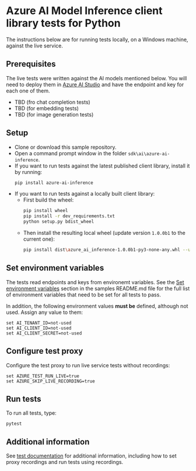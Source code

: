 # Azure AI Model Inference client library tests for Python

The instructions below are for running tests locally, on a Windows machine, against the live service.

## Prerequisites

The live tests were written against the AI models mentioned below. You will need to deploy them in [Azure AI Studio](https://ai.azure.com/) and have the endpoint and key for each one of them.

- TBD (fro chat completion tests)
- TBD (for embedding tests)
- TBD (for image generation tests)

## Setup

* Clone or download this sample repository.
* Open a command prompt window in the folder `sdk\ai\azure-ai-inference`.
* If you want to run tests against the latest published client library, install it by running:
   ```bash
   pip install azure-ai-inference
   ```
* If you want to run tests against a locally built client library:
    * First build the wheel:
        ```bash
        pip install wheel
        pip install -r dev_requirements.txt
        python setup.py bdist_wheel
        ```
    * Then install the resulting local wheel (update version `1.0.0b1` to the current one):
        ```bash
        pip install dist\azure_ai_inference-1.0.0b1-py3-none-any.whl --user --force-reinstall
        ```

## Set environment variables

The tests read endpoints and keys from environemt variables. See the [Set environment variables](https://github.com/Azure/azure-sdk-for-python/blob/main/sdk/ai/azure-ai-inference/samples/README.md#set-environment-variables) section in the samples README.md file for the full list of environment variables that need to be set for all tests to pass.

In addition, the following environment values **must be** defined, although not used. Assign any value to them:
```
set AI_TENANT_ID=not-used
set AI_CLIENT_ID=not-used
set AI_CLIENT_SECRET=not-used
```

## Configure test proxy

Configure the test proxy to run live service tests without recordings:
```
set AZURE_TEST_RUN_LIVE=true
set AZURE_SKIP_LIVE_RECORDING=true
```

## Run tests

To run all tests, type:
```
pytest
```

## Additional information

See [test documentation](https://github.com/Azure/azure-sdk-for-python/blob/main/doc/dev/tests.md) for additional information, including how to set proxy recordings and run tests using recordings.